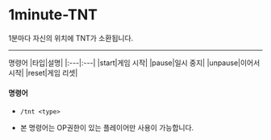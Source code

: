 # 1minute-TNT

1분마다 자신의 위치에 TNT가 소환됩니다.
___
명령어
|타입|설명|
|:---|:---|
|start|게임 시작|
|pause|일시 중지|
|unpause|이어서 시작|
|reset|게임 리셋|

#### 명령어
+ `/tnt <type>`
* 본 명령어는 OP권한이 있는 플레이어만 사용이 가능합니다.
